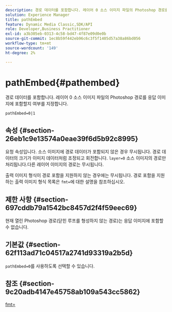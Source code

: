 ```yaml
---
description: 경로 데이터를 포함합니다. 레이어 0 소스 이미지 파일의 Photoshop 경로를 응답 이미지에 포함할지 여부를 지정합니다.
solution: Experience Manager
title: pathEmbed
feature: Dynamic Media Classic,SDK/API
role: Developer,Business Practitioner
exl-id: a3b305eb-0313-4c58-bd47-4f87e09d0e0b
source-git-commit: 1ec8b59f442eb96c6c3f5f1405d57a38a86bd056
workflow-type: tm+mt
source-wordcount: '149'
ht-degree: 2%

---
```


# pathEmbed{#pathembed}

경로 데이터를 포함합니다. 레이어 0 소스 이미지 파일의 Photoshop 경로를 응답 이미지에 포함할지 여부를 지정합니다.

`pathEmbed=0|1`

## 속성 {#section-26eb1c9e13574a0eae39f6d5b92c8995}

요청 속성입니다. 소스 이미지에 경로 데이터가 포함되지 않은 경우 무시됩니다. 경로 데이터의 크기가 이미지 데이터처럼 조정되고 회전합니다. `layer=0` 소스 이미지의 경로만 처리됩니다.다른 레이어 이미지의 경로는 무시됩니다.

출력 이미지 형식이 경로 포함을 지원하지 않는 경우에는 무시됩니다. 경로 포함을 지원하는 출력 이미지 형식 목록은 `fmt=`에 대한 설명을 참조하십시오.

## 제한 사항 {#section-697cddb79a1542bc8457d2f4f59eec69}

현재 열린 Photoshop 경로(닫힌 루프를 형성하지 않는 경로)는 응답 이미지에 포함할 수 없습니다.

## 기본값 {#section-62f113ad71c04517a2741d93319a2b5d}

`pathEmbed=0`를 사용하도록 선택할 수 있습니다.

## 참조 {#section-9c20adb4147e45758ab109a543cc5862}

[fmt=](../../../../../is-api/http-ref/image-serving-api-ref/c-http-protocol-reference/c-command-reference/r-is-http-fmt.md#reference-cdf10043423b45ba9fe15157fb3ae37a)
